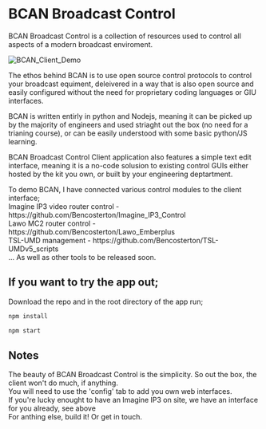 # BCAN Broadcast Control

BCAN Broadcast Control is a collection of resources used to control all aspects of a modern broadcast enviroment.

![BCAN_Client_Demo](https://github.com/user-attachments/assets/70011157-94f8-447b-87b3-f8fd0e882361)

The ethos behind BCAN is to use open source control protocols to control your broadcast equiment, deleivered in a way that is also open source and easily configured without the need for proprietary coding languages or GIU interfaces.

BCAN is written entirly in python and Nodejs, meaning it can be picked up by the majority of engineers and used striaght out the box (no need for a trianing course), or can be easily understood with some basic python/JS learning.

BCAN Broadcast Control Client application also features a simple text edit interface, meaning it is a no-code solusion to existing control GUIs either hosted by the kit you own, or built by your engineering deptartment.


<p>To demo BCAN, I have connected various control modules to the client interface;<br>
Imagine IP3 video router control - https://github.com/Bencosterton/Imagine_IP3_Control<br>
Lawo MC2 router control - https://github.com/Bencosterton/Lawo_Emberplus<br>
TSL-UMD management - https://github.com/Bencosterton/TSL-UMDv5_scripts<br>
... As well as other tools to be released soon.</p>


## If you want to try the app out;
Download the repo and in the root directory of the app run;
```bash
npm install
```
```bash
npm start
```

## Notes

<p>The beauty of BCAN Broadcast Control is the simplicity. So out the box, the client won't do much, if anything.<br>
You will need to use the 'config' tab to add you own web interfaces.<br>
If you're lucky enought to have an Imagine IP3 on site, we have an interface for you already, see above<br>
For anthing else, build it! Or get in touch.</p>
